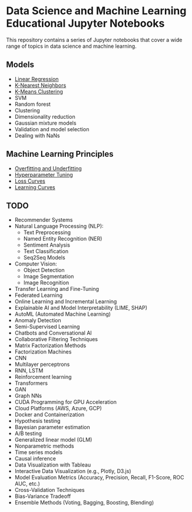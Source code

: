 # Data Science and Machine Learning Educational Jupyter Notebooks

This repository contains a series of Jupyter notebooks that cover a wide range of topics in data science and machine learning.

## Models
- [Linear Regression](./models/linear_regression.ipynb)
- [K-Nearest Neighbors](./models/knn.ipynb)
- [K-Means Clustering](./models/k_means.ipynb)
- SVM
- Random forest
- Clustering
- Dimensionality reduction
- Gaussian mixture models
- Validation and model selection
- Dealing with NaNs

## Machine Learning Principles
- [Overfitting and Underfitting](./principles/properly_fitting.ipynb)
- [Hyperparameter Tuning](./principles/hyperparameter_tuning.ipynb)
- [Loss Curves](./principles/loss_curves.ipynb)
- [Learning Curves](./principles/learning_curves.ipynb)

## TODO
- Recommender Systems
- Natural Language Processing (NLP):
  - Text Preprocessing
  - Named Entity Recognition (NER)
  - Sentiment Analysis
  - Text Classification
  - Seq2Seq Models
- Computer Vision:
  - Object Detection
  - Image Segmentation
  - Image Recognition
- Transfer Learning and Fine-Tuning
- Federated Learning
- Online Learning and Incremental Learning
- Explainable AI and Model Interpretability (LIME, SHAP)
- AutoML (Automated Machine Learning)
- Anomaly Detection
- Semi-Supervised Learning
- Chatbots and Conversational AI
- Collaborative Filtering Techniques
- Matrix Factorization Methods
- Factorization Machines
- CNN
- Multilayer perceptrons
- RNN, LSTM
- Reinforcement learning
- Transformers
- GAN
- Graph NNs
- CUDA Programming for GPU Acceleration
- Cloud Platforms (AWS, Azure, GCP)
- Docker and Containerization
- Hypothesis testing
- Bayesian parameter estimation
- A/B testing
- Generalized linear model (GLM)
- Nonparametric methods
- Time series models
- Causal inference
- Data Visualization with Tableau
- Interactive Data Visualization (e.g., Plotly, D3.js)
- Model Evaluation Metrics (Accuracy, Precision, Recall, F1-Score, ROC AUC, etc.)
- Cross-Validation Techniques
- Bias-Variance Tradeoff
- Ensemble Methods (Voting, Bagging, Boosting, Blending)
